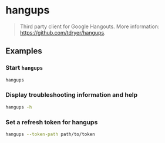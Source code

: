 # hangups

> Third party client for Google Hangouts. More information: <https://github.com/tdryer/hangups>.

## Examples

### Start `hangups`

```bash
hangups
```

### Display troubleshooting information and help

```bash
hangups -h
```

### Set a refresh token for hangups

```bash
hangups --token-path path/to/token
```
